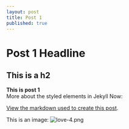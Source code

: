 ```yaml
---
layout: post
title: Post 1
published: true
---
```


<h1>Post 1 Headline</h1>

## This is a h2

<b>This is post 1</b> <br/>
More about the styled elements in Jekyll Now:

[View the markdown used to create this post](https://raw.githubusercontent.com/barryclark/www.jekyllnow.com/gh-pages/_posts/2014-6-19-Markdown-Style-Guide.md).

This is an image:
![love-4.png]({{site.baseurl}}/images/love-4a.png)

